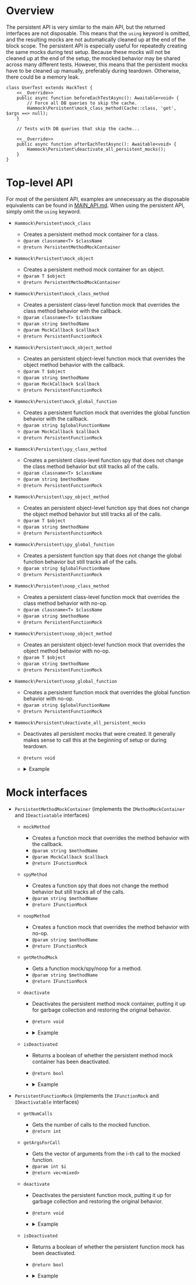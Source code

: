 # Overview

The persistent API is very similar to the main API, but the returned interfaces are not disposable. This means that the `using` keyword is omitted, and the resulting mocks are not automatically cleaned up at the end of the block scope. The persistent API is especially useful for repeatedly creating the same mocks during test setup. Because these mocks will not be cleaned up at the end of the setup, the mocked behavior may be shared across many different tests. However, this means that the persistent mocks have to be cleaned up manually, preferably during teardown. Otherwise, there could be a memory leak.

```hack
class UserTest extends HackTest {
	<<__Override>>
	public async function beforeEachTestAsync(): Awaitable<void> {
		// Force all DB queries to skip the cache.
		Hammock\Persistent\mock_class_method(Cache::class, 'get', $args ==> null);
	}

	// Tests with DB queries that skip the cache...

	<<__Override>>
	public async function afterEachTestAsync(): Awaitable<void> {
		Hammock\Persistent\deactivate_all_persistent_mocks();
	}
}
```

# Top-level API

For most of the persistent API, examples are unnecessary as the disposable equivalents can be found in [MAIN_API.md](https://github.com/quizlet/hammock/blob/master/MAIN_API.md). When using the persistent API, simply omit the `using` keyword.

- `Hammock\Persistent\mock_class`
	- Creates a persistent method mock container for a class.
	- `@param classname<T> $className`
	- `@return PersistentMethodMockContainer`

- `Hammock\Persistent\mock_object`
	- Creates a persistent method mock container for an object.
	- `@param T $object`
	- `@return PersistentMethodMockContainer`

- `Hammock\Persistent\mock_class_method`
	- Creates a persistent class-level function mock that overrides the class method behavior with the callback.
	- `@param classname<T> $className`
	- `@param string $methodName`
	- `@param MockCallback $callback`
	- `@return PersistentFunctionMock`

- `Hammock\Persistent\mock_object_method`
	- Creates an persistent object-level function mock that overrides the object method behavior with the callback.
	- `@param T $object`
	- `@param string $methodName`
	- `@param MockCallback $callback`
	- `@return PersistentFunctionMock`

- `Hammock\Persistent\mock_global_function`
	- Creates a persistent function mock that overrides the global function behavior with the callback.
	- `@param string $globalFunctionName`
	- `@param MockCallback $callback`
	- `@return PersistentFunctionMock`

- `Hammock\Persistent\spy_class_method`
	- Creates a persistent class-level function spy that does not change the class method behavior but still tracks all of the calls.
	- `@param classname<T> $className`
	- `@param string $methodName`
	- `@return PersistentFunctionMock`

- `Hammock\Persistent\spy_object_method`
	- Creates an persistent object-level function spy that does not change the object method behavior but still tracks all of the calls.
	- `@param T $object`
	- `@param string $methodName`
	- `@return PersistentFunctionMock`

- `Hammock\Persistent\spy_global_function`
	- Creates a persistent function spy that does not change the global function behavior but still tracks all of the calls.
	- `@param string $globalFunctionName`
	- `@return PersistentFunctionMock`

- `Hammock\Persistent\noop_class_method`
	- Creates a persistent class-level function mock that overrides the class method behavior with no-op.
	- `@param classname<T> $className`
	- `@param string $methodName`
	- `@return PersistentFunctionMock`

- `Hammock\Persistent\noop_object_method`
	- Creates an persistent object-level function mock that overrides the object method behavior with no-op.
	- `@param T $object`
	- `@param string $methodName`
	- `@return PersistentFunctionMock`

- `Hammock\Persistent\noop_global_function`
	- Creates a persistent function mock that overrides the global function behavior with no-op.
	- `@param string $globalFunctionName`
	- `@return PersistentFunctionMock`

- `Hammock\Persistent\deactivate_all_persistent_mocks`
	- Deactivates all persistent mocks that were created. It generally makes sense to call this at the beginning of setup or during teardown.
	- `@return void`
	-	<details><summary>Example</summary><p>

		```hack
		$alice = new User('Alice');

		$alice->getName() === 'Alice'; // true

		Hammock\Persistent\mock_object_method($alice, 'getName', $args ==> 'Carol');

		$alice->getName() === 'Carol'; // true

		Hammock\Persistent\deactivate_all_persistent_mocks();

		$alice->getName() === 'Alice'; // true
		```

		</p></details>

# Mock interfaces

- `PersistentMethodMockContainer` (implements the `IMethodMockContainer` and `IDeactivatable` interfaces)

	- `mockMethod`
		- Creates a function mock that overrides the method behavior with the callback.
		- `@param string $methodName`
		- `@param MockCallback $callback`
		- `@return IFunctionMock`

	- `spyMethod`
		- Creates a function spy that does not change the method behavior but still tracks all of the calls.
		- `@param string $methodName`
		- `@return IFunctionMock`

	- `noopMethod`
		- Creates a function mock that overrides the method behavior with no-op.
		- `@param string $methodName`
		- `@return IFunctionMock`

	- `getMethodMock`
		- Gets a function mock/spy/noop for a method.
		- `@param string $methodName`
		- `@return IFunctionMock`
	
	- `deactivate`
		- Deactivates the persistent method mock container, putting it up for garbage collection and restoring the original behavior.
		- `@return void`
		- <details><summary>Example</summary><p>

			```hack
			$alice = new User('Alice');

			$aliceMock = Hammock\Persistent\mock_object($alice);

			$aliceMock->mockMethod('getName', $args ==> 'Carol');

			$alice->getName() === 'Carol'; // true

			$aliceMock->deactivate();

			$alice->getName() === 'Alice'; // true
			```

			</p></details>

	- `isDeactivated`
		- Returns a boolean of whether the persistent method mock container has been deactivated.
		- `@return bool`
		- <details><summary>Example</summary><p>

			```hack
			$alice = newUser('Alice');

			$aliceMock = Hammock\Persistent\mock_object($alice);

			$aliceMock->isDeactivated(); // false

			$aliceMock->deactivate();

			$aliceMock->isDeactivated(); // true
			```

			</p></details>

- `PersistentFunctionMock` (implements the `IFunctionMock` and `IDeactivatable` interfaces)

	- `getNumCalls`
		- Gets the number of calls to the mocked function.
		- `@return int`

	- `getArgsForCall`
		- Gets the vector of arguments from the i-th call to the mocked function.
		- `@param int $i`
		- `@return vec<mixed>`
	
	- `deactivate`
		- Deactivates the persistent function mock, putting it up for garbage collection and restoring the original behavior.
		- `@return void`
		- <details><summary>Example</summary><p>

			```hack
			$alice = new User('Alice');

			$getNameMock = Hammock\Persistent\mock_object_method($alice, 'getName', $args ==> 'Carol');
			
			$alice->getName() === 'Carol'; // true
			$getNameMock->getNumCalls() === 1; // true

			$getNameMock->deactivate();

			$alice->getName() === 'Alice'; // true
			```

			</p></details>

	- `isDeactivated`
		- Returns a boolean of whether the persistent function mock has been deactivated.
		- `@return bool`
		- <details><summary>Example</summary><p>

			```hack
			$alice = new User('Alice');

			$getNameMock = Hammock\Persistent\mock_object_method($alice, 'getName', $args ==> 'Carol');

			$getNameMock->isDeactivated(); // false

			$getNameMock->deactivate();

			$getNameMock->isDeactivated(); // true
			```

			</p></details>
